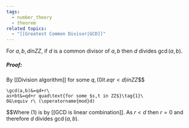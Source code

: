 ```yaml
---
tags:
  - number_theory
  - theorem
related topics:
  - "[[Greatest Common Divisor|GCD]]"
---
```

For $a,b,d in ZZ$, if $d$ is a common divisor of $a,b$ then $d$ divides $\gcd(a,b)$.
##### Proof:
By [[Division algorithm]] for some $q,(0 lt.eq r < d) in ZZ$$$

	\gcd(a,b)&=qd+r\
	as+bt&=qd+r quad\text{for some $s,t in ZZ$}\tag{1}\
	0&\equiv r\ (\operatorname{mod}d)

$$Where $(1)$ is by [[GCD is linear combination]]. As $r<d$ then $r=0$ and therefore $d$ divides $\gcd(a,b)$.